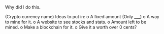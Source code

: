 Why did I do this. 

(Crypto currency name)
Ideas to put in: 
  o A fixed amount (Only ___)
  o A way to mine for it. 
  o A website to see stocks and stats. 
  o Amount left to be mined. 
  o Make a blockchain for it. 
  o Give it a worth over 0 cents?
